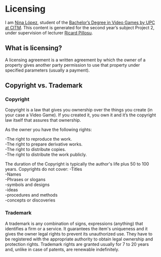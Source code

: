 # Licensing

I am [Nina López](https://www.linkedin.com/in/nina-l%C3%B3pez-bobet-0330b2162/), student of the [Bachelor’s Degree in Video Games by UPC at CITM](https://www.citm.upc.edu/cat/). This content is generated for the second year’s subject Project 2, under supervision of lecturer [Ricard Pillosu](https://www.linkedin.com/in/ricardpillosu/).

## What is licensing?

A licensing agreement is a written agreement by which the owner of a property gives another party permission to use that property under specified parameters (usually a payment).

## Copyright vs. Trademark

### Copyright

Copyright is a law that gives you ownership over the things you create (in your case a Video Game).
If you created it, you own it and it’s the copyright law itself that assures that ownership.

As the owner you have the following rights:

-The right to reproduce the work.  
-The right to prepare derivative works.  
-The right to distribute copies.  
-The right to distribute the work publicly.  

The duration of the Copyright is typically the author's life plus 50 to 100 years.
Copyrights do not cover:
-Titles  
-Names  
-Phrases or slogans    
-symbols and designs  
-ideas  
-procedures and methods  
-concepts or discoveries  

### Trademark

A trademark is any combination of signs, expressions (anything) that identifies a firm or a service.
It guarantees the item's uniqueness and it gives the owner legal rights to prevent its unauthorized use.
They have to be registered with the appropriate authority to obtain legal ownership and protection rights. 
Trademark rights are granted usually for 7 to 20 years and, unlike in case of patents, are renewable indefinitely.






